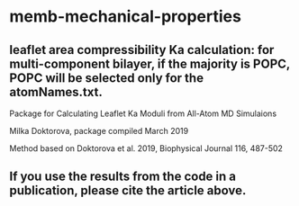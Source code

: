 # memb-mechanical-properties


leaflet area compressibility Ka calculation:
for multi-component bilayer, if the majority is POPC, POPC will be selected only for the atomNames.txt. 
--------------------------------------------------------------------------------------
Package for Calculating Leaflet Ka Moduli from All-Atom MD Simulaions

Milka Doktorova, package compiled March 2019

Method based on Doktorova et al. 2019, Biophysical Journal 116, 487-502

If you use the results from the code in a publication, please cite the article above.
--------------------------------------------------------------------------------------
